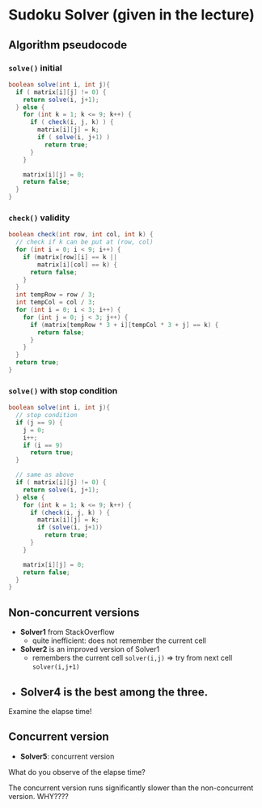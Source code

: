 Sudoku Solver (given in the lecture)
======================================

## Algorithm pseudocode

### `solve()` initial
```java
boolean solve(int i, int j){
  if ( matrix[i][j] != 0) {
    return solve(i, j+1);
  } else {
    for (int k = 1; k <= 9; k++) { 
      if ( check(i, j, k) ) {
        matrix[i][j] = k;
        if ( solve(i, j+1) )
          return true;
      }
    }

    matrix[i][j] = 0;
    return false;
  }
}
```

### `check()` validity
```java
boolean check(int row, int col, int k) {
  // check if k can be put at (row, col)
  for (int i = 0; i < 9; i++) {
    if (matrix[row][i] == k ||
        matrix[i][col] == k) {
      return false;
    }
  }
  int tempRow = row / 3;
  int tempCol = col / 3;
  for (int i = 0; i < 3; i++) {
    for (int j = 0; j < 3; j++) {
      if (matrix[tempRow * 3 + i][tempCol * 3 + j] == k) {
        return false;
      }
    }
  }
  return true;
}
```

### `solve()` with stop condition

```java
boolean solve(int i, int j){
  // stop condition
  if (j == 9) {
    j = 0;
    i++;
    if (i == 9)
      return true;
  } 

  // same as above
  if ( matrix[i][j] != 0) {
    return solve(i, j+1);
  } else {
    for (int k = 1; k <= 9; k++) { 
      if (check(i, j, k) ) {
        matrix[i][j] = k;
        if (solve(i, j+1))
          return true;
      }
    }

    matrix[i][j] = 0;
    return false;
  }
}
```

## Non-concurrent versions
- **Solver1** from StackOverflow
  - quite inefficient: does not remember the current cell
- **Solver2** is an improved version of Solver1
  - remembers the current cell `solver(i,j)` => try from next cell `solver(i,j+1)`
- **Solver4** is the **best** among the three.
  - 

Examine the elapse time!

## Concurrent version
- **Solver5**: concurrent version 

What do you observe of the elapse time?

The concurrent version runs significantly slower than the non-concurrent version. WHY????